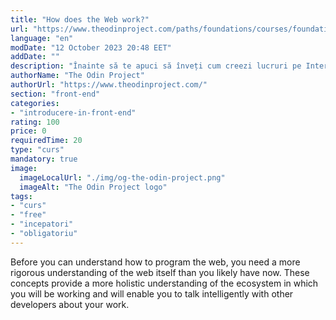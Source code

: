 ```yaml
---
title: "How does the Web work?"
url: "https://www.theodinproject.com/paths/foundations/courses/foundations/lessons/how-does-the-web-work"
language: "en"
modDate: "12 October 2023 20:48 EET"
addDate: ""
description: "Înainte să te apuci să înveți cum creezi lucruri pe Internet, ar fi bine să înțelegi întâi Internetul. Cursul ăsta te trece prin ce este Internetul, cum se transmit datele pe Internet, care sunt componentele tehnologice necesare să trimiți și primești date și ce înseamnă o rețea."
authorName: "The Odin Project"
authorUrl: "https://www.theodinproject.com/"
section: "front-end"
categories:
- "introducere-in-front-end"
rating: 100
price: 0
requiredTime: 20
type: "curs"
mandatory: true
image:
  imageLocalUrl: "./img/og-the-odin-project.png"
  imageAlt: "The Odin Project logo"
tags:
- "curs"
- "free"
- "incepatori"
- "obligatoriu"
---
```


Before you can understand how to program the web, you need a more rigorous understanding of the web itself than you likely have now. These concepts provide a more holistic understanding of the ecosystem in which you will be working and will enable you to talk intelligently with other developers about your work.


